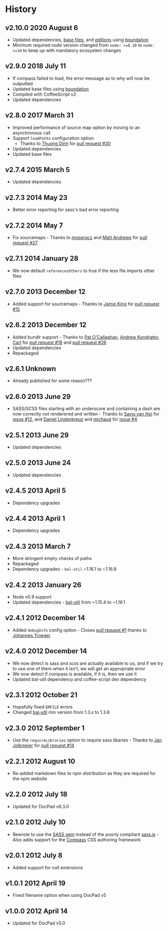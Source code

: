 # History

## v2.10.0 2020 August 6

-   Updated dependencies, [base files](https://github.com/bevry/base), and [editions](https://editions.bevry.me) using [boundation](https://github.com/bevry/boundation)
-   Minimum required node version changed from `node: >=0.10` to `node: >=10` to keep up with mandatory ecosystem changes

## v2.9.0 2018 July 11

-   If compass failed to load, the error message as to why will now be outputted
-   Updated base files using [boundation](https://github.com/bevry/boundation)
-   Compiled with CoffeeScript v2
-   Updated dependencies

## v2.8.0 2017 March 31

-   Improved performance of source map option by moving to an asynchronous call
-   Support `loadPaths` configuration option
    -   Thanks to [Thuong Dinh](https://github.com/zneo99) for [pull request #30](https://github.com/docpad/docpad-plugin-sass/pull/30/files)
-   Updated dependencies
-   Updated base files

## v2.7.4 2015 March 5

-   Updated dependencies

## v2.7.3 2014 May 23

-   Better error reporting for sass's bad error reporting

## v2.7.2 2014 May 7

-   Fix sourcemaps - Thanks to [moperacz](https://github.com/moperacz) and [Matt Andrews](https://github.com/matthew-andrews) for [pull request #27](https://github.com/docpad/docpad-plugin-sass/pull/27)

## v2.7.1 2014 January 28

-   We now default `referencesOthers` to true if the less file imports other files

## v2.7.0 2013 December 12

-   Added support for sourcemaps - Thanks to [Jamie King](https://github.com/10xLaCroixDrinker) for [pull request #15](https://github.com/docpad/docpad-plugin-sass/pull/15)

## v2.6.2 2013 December 12

-   Added bundlr support - Thanks to [Pat O'Callaghan](https://github.com/patocallaghan), [Andrew Kondratev](https://github.com/andruhon), [Carl](https://github.com/erutan) for [pull request #19](https://github.com/docpad/docpad-plugin-sass/pull/19) and [pull request #26](https://github.com/docpad/docpad-plugin-sass/pull/26)
-   Updated dependencies
-   Repackaged

## v2.6.1 Unknown

-   Already published for some reason???

## v2.6.0 2013 June 29

-   SASS/SCSS files starting with an underscore and containing a dash are now correctly not renderered and written - Thanks to [Savio van Hoi](https://github.com/saviomuc) for [issue #12](https://github.com/docpad/docpad-plugin-sass/issues/12), and [Daniel Lindenkreuz](https://github.com/dlindenkreuz) and [michaud](https://github.com/michaud) for [issue #4](https://github.com/docpad/docpad-plugin-sass/issues/4)

## v2.5.1 2013 June 29

-   Updated dependencies

## v2.5.0 2013 June 24

-   Updated dependencies

## v2.4.5 2013 April 5

-   Dependency upgrades

## v2.4.4 2013 April 1

-   Dependency upgrades

## v2.4.3 2013 March 7

-   More stringent empty checks of paths
-   Repackaged
-   Dependency upgrades - `bal-util` ~1.16.1 to ~1.16.8

## v2.4.2 2013 January 26

-   Node v0.9 support
-   Updated dependencies - [bal-util](https://github.com/balupton/bal-util) from ~1.15.4 to ~1.16.1

## v2.4.1 2012 December 14

-   Added `debugInfo` config option - Closes [pull request #1](https://github.com/docpad/docpad-plugin-sass/pull/1) thanks to [Johannes Troeger](https://github.com/designaholic)

## v2.4.0 2012 December 14

-   We now detect is sass and scss are actually available to us, and if we try to use one of them when it isn't, we will get an appropriate error
-   We now detect if compass is available, if it is, then we use it
-   Updated bal-util dependency and coffee-script dev dependency

## v2.3.1 2012 October 21

-   Hopefully fixed `EMFILE` errors
-   Changed [bal-util](http://balupton.com/project/bal-util) min version from 1.3.x to 1.3.8

## v2.3.0 2012 September 1

-   Use the `requireLibraries` option to require sass libaries - Thanks to [Jan Jolkmeier](https://github.com/jouz) for [pull request #14](https://github.com/bevry/docpad-extras/pull/14)

## v2.2.1 2012 August 10

-   Re-added markdown files to npm distribution as they are required for the npm website

## v2.2.0 2012 July 18

-   Updated for DocPad v6.3.0

## v2.1.0 2012 July 10

-   Rewrote to use the [SASS gem](http://rubygems.org/gems/sass/) instead of the poorly compliant [sass.js](https://github.com/visionmedia/sass.js) - Also adds support for the [Compass](http://compass-style.org/) CSS authoring framework

## v2.0.1 2012 July 8

-   Added support for null extensions

## v1.0.1 2012 April 19

-   Fixed filename option when using DocPad v5

## v1.0.0 2012 April 14

-   Updated for DocPad v5.0
